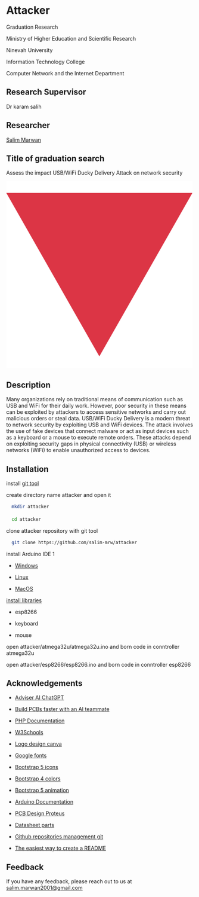 # Attacker

Graduation Research

Ministry of Higher Education and Scientific Research

Ninevah University

Information Technology College

Computer Network and the Internet Department


## Research Supervisor

Dr karam salih


## Researcher

[Salim Marwan](https://www.github.com/salim-mrw)


## Title of graduation search

Assess the impact USB/WiFi Ducky Delivery Attack on network security


![Logo](web-page/logo.png)


## Description

Many organizations rely on traditional means of communication such as USB and WiFi for their daily work. However, poor security in these means can be exploited by attackers to access sensitive networks and carry out malicious orders or steal data. USB/WiFi Ducky Delivery is a modern threat to network security by exploiting USB and WiFi devices. The attack involves the use of fake devices that connect malware or act as input devices such as a keyboard or a mouse to execute remote orders. These attacks depend on exploiting security gaps in physical connectivity (USB) or wireless networks (WiFi) to enable unauthorized access to devices.


## Installation

install [git tool](https://git-scm.com/downloads)

create directory name attacker and open it

```bash
  mkdir attacker

  cd attacker
```

clone attacker repository with git tool

```bash
  git clone https://github.com/salim-mrw/attacker
```
install Arduino IDE 1

- [Windows](https://docs.arduino.cc/software/ide-v1/tutorials/Windows/)

- [Linux](https://docs.arduino.cc/software/ide-v1/tutorials/Linux/)

- [MacOS](https://docs.arduino.cc/software/ide-v1/tutorials/macOS/)


[install libraries](https://docs.arduino.cc/software/ide-v1/tutorials/installing-libraries/)

- esp8266

- keyboard

- mouse

open attacker/atmega32u/atmega32u.ino and born code in conntroller atmega32u

open attacker/esp8266/esp8266.ino and born code in conntroller esp8266


## Acknowledgements

 - [Adviser AI ChatGPT](https://openai.com/index/chatgpt/)

 - [Build PCBs faster with an AI teammate](https://www.flux.ai/)

 - [PHP Documentation](https://www.php.net/docs.php)

 - [W3Schools](https://www.w3schools.com/)

 - [Logo design canva](https://www.canva.com/)

 - [Google fonts](https://fonts.google.com/)

 - [Bootstrap 5 icons](https://icons.getbootstrap.com/)

 - [Bootstrap 4 colors](https://colorswall.com/palette/3)

 - [Bootstrap 5 animation](https://mdbootstrap.com/docs/standard/content-styles/animations/)

 - [Arduino Documentation](https://docs.arduino.cc/)

 - [PCB Design Proteus](https://www.labcenter.com/)

 - [Datasheet parts](https://www.alldatasheet.com/)

 - [Github repositories management git](https://git-scm.com/)

 - [The easiest way to create a
README](https://readme.so/en)


## Feedback

If you have any feedback, please reach out to us at salim.marwan2001@gmail.com

